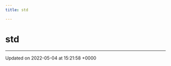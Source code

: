 ```yaml
---
title: std

---
```


# std








-------------------------------

Updated on 2022-05-04 at 15:21:58 +0000